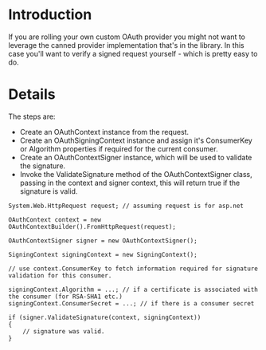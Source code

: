 # Introduction #

If you are rolling your own custom OAuth provider you might not want to leverage the canned provider implementation that's in the library.  In this case you'll want to verify a signed request yourself - which is pretty easy to do.

# Details #

The steps are:

  * Create an OAuthContext instance from the request.
  * Create an OAuthSigningContext instance and assign it's ConsumerKey or Algorithm properties if required for the current consumer.
  * Create an OAuthContextSigner instance, which will be used to validate the signature.
  * Invoke the ValidateSignature method of the OAuthContextSigner class, passing in the context and signer context, this will return true if the signature is valid.

```
System.Web.HttpRequest request; // assuming request is for asp.net

OAuthContext context = new OAuthContextBuilder().FromHttpRequest(request);                        

OAuthContextSigner signer = new OAuthContextSigner();

SigningContext signingContext = new SigningContext();

// use context.ConsumerKey to fetch information required for signature validation for this consumer.

signingContext.Algorithm = ...; // if a certificate is associated with the consumer (for RSA-SHA1 etc.)
signingContext.ConsumerSecret = ...; // if there is a consumer secret

if (signer.ValidateSignature(context, signingContext))
{
    // signature was valid.
}
```